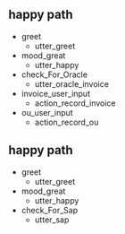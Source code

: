 ## happy path
* greet
  - utter_greet
* mood_great
  - utter_happy
* check_For_Oracle
  - utter_oracle_invoice
* invoice_user_input
  - action_record_invoice
* ou_user_input
  - action_record_ou

## happy path
* greet
  - utter_greet
* mood_great
  - utter_happy
* check_For_Sap
  - utter_sap
